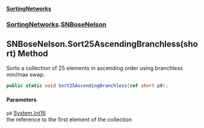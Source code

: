 #### [SortingNetworks](./index.md 'index')
### [SortingNetworks](./SortingNetworks.md 'SortingNetworks').[SNBoseNelson](./SortingNetworks-SNBoseNelson.md 'SortingNetworks.SNBoseNelson')
## SNBoseNelson.Sort25AscendingBranchless(short) Method
Sorts a collection of 25 elements in ascending order using branchless min/max swap.  
```csharp
public static void Sort25AscendingBranchless(ref short p0);
```
#### Parameters
<a name='SortingNetworks-SNBoseNelson-Sort25AscendingBranchless(short)-p0'></a>
`p0` [System.Int16](https://docs.microsoft.com/en-us/dotnet/api/System.Int16 'System.Int16')  
the reference to the first element of the collection  
  
